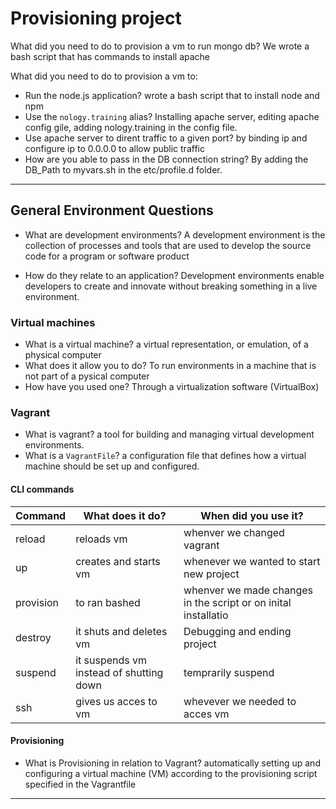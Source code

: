 # Provisioning project

What did you need to do to provision a vm to run mongo db?
We wrote a bash script that has commands to install apache

What did you need to do to provision a vm to:

- Run the node.js application?
  wrote a bash script that to install node and npm
- Use the `nology.training` alias?
  Installing apache server, editing apache config gile, adding nology.training in the config file.
- Use apache server to dirent traffic to a given port?
  by binding ip and configure ip to 0.0.0.0 to allow public traffic
- How are you able to pass in the DB connection string?
  By adding the DB_Path to myvars.sh in the etc/profile.d folder.

---

## General Environment Questions

- What are development environments?
  A development environment is the collection of processes and tools that are used to develop the source code for a program or software product

- How do they relate to an application?
  Development environments enable developers to create and innovate without breaking something in a live environment.

### Virtual machines

- What is a virtual machine?
  a virtual representation, or emulation, of a physical computer
- What does it allow you to do?
  To run environments in a machine that is not part of a pysical computer
- How have you used one?
  Through a virtualization software (VirtualBox)

### Vagrant

- What is vagrant?
  a tool for building and managing virtual development environments.
- What is a `VagrantFile`?
  a configuration file that defines how a virtual machine should be set up and configured.

#### CLI commands

| Command   | What does it do?                        | When did you use it?                                           |
| --------- | --------------------------------------- | -------------------------------------------------------------- |
| reload    | reloads vm                              | whenver we changed vagrant                                     |
| up        | creates and starts vm                   | whenever we wanted to start new project                        |
| provision | to ran bashed                           | whenver we made changes in the script or on inital installatio |
| destroy   | it shuts and deletes vm                 | Debugging and ending project                                   |
| suspend   | it suspends vm instead of shutting down | temprarily suspend                                             |
| ssh       | gives us acces to vm                    | whevever we needed to acces vm                                 |

#### Provisioning

- What is Provisioning in relation to Vagrant?
  automatically setting up and configuring a virtual machine (VM) according to the provisioning script specified in the Vagrantfile

---
